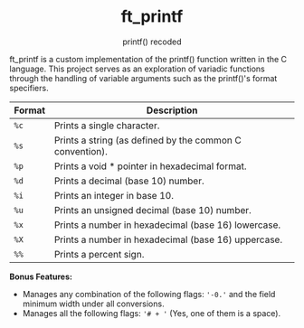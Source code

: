 <h1 align="center">
ft_printf
</h1>

<p align="center">
printf() recoded
</p>

ft_printf is a custom implementation of the printf() function written in the C language.
This project serves as an exploration of variadic functions through the handling of variable arguments such as the printf()'s format specifiers.

| Format  | Description                                                |
|---------|------------------------------------------------------------|
| `%c`    | Prints a single character.                                 |
| `%s`    | Prints a string (as defined by the common C convention).  |
| `%p`    | Prints a void * pointer in hexadecimal format.             |
| `%d`    | Prints a decimal (base 10) number.                         |
| `%i`    | Prints an integer in base 10.                              |
| `%u`    | Prints an unsigned decimal (base 10) number.               |
| `%x`    | Prints a number in hexadecimal (base 16) lowercase.       |
| `%X`    | Prints a number in hexadecimal (base 16) uppercase.       |
| `%%`    | Prints a percent sign.                                     |

**Bonus Features:**
- Manages any combination of the following flags: `'-0.'` and the field minimum width under all conversions.
- Manages all the following flags: `'# + '` (Yes, one of them is a space).

